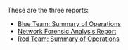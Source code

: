 These are the three reports:
- [Blue Team: Summary of Operations](Defensive/DefensiveTemplate.md)
- [Network Forensic Analysis Report](Network/NetworkTemplate.md)
- [Red Team: Summary of Operations](Offensive/OffensiveTemplate.md)
